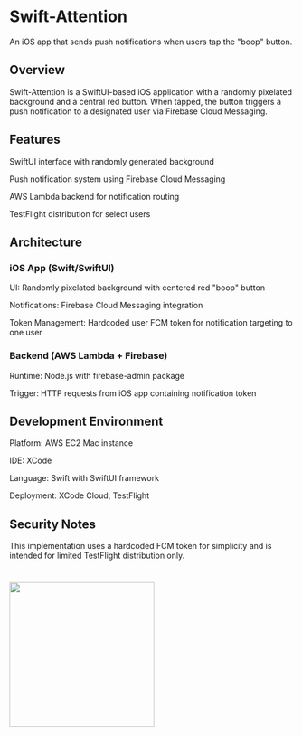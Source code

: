 # Swift-Attention

An iOS app that sends push notifications when users tap the "boop" button.

## Overview

Swift-Attention is a SwiftUI-based iOS application with a randomly pixelated background and a central red button. When tapped, the button triggers a push notification to a designated user via Firebase Cloud Messaging.

## Features

SwiftUI interface with randomly generated background

Push notification system using Firebase Cloud Messaging

AWS Lambda backend for notification routing

TestFlight distribution for select users

## Architecture

### iOS App (Swift/SwiftUI)

UI: Randomly pixelated background with centered red "boop" button

Notifications: Firebase Cloud Messaging integration

Token Management: Hardcoded user FCM token for notification targeting to one user

### Backend (AWS Lambda + Firebase)

Runtime: Node.js with firebase-admin package

Trigger: HTTP requests from iOS app containing notification token

## Development Environment

Platform: AWS EC2 Mac instance

IDE: XCode

Language: Swift with SwiftUI framework

Deployment: XCode Cloud, TestFlight

## Security Notes

This implementation uses a hardcoded FCM token for simplicity and is intended for limited TestFlight distribution only.

#

<img src="https://github.com/user-attachments/assets/eced087d-5dff-49ce-8373-d2c127c2ce8d" width="256">
